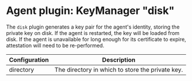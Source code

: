 # Agent plugin: KeyManager "disk"

The `disk` plugin generates a key pair for the agent's identity, storing the private key
on disk. If the agent is restarted, the key will be loaded from disk. If the agent is unavailable
for long enough for its certificate to expire, attestation will need to be re-performed.

| Configuration | Description |
| ------------- | ----------- |
| directory     | The directory in which to store the private key. |
